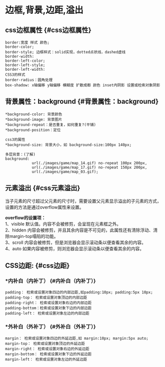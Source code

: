 # 边框,背景,边距,溢出

## css边框属性 {#css边框属性}

```
border:宽度 样式 颜色;
border-color;
border-style; 边框样式：solid实现，dotted点状线，dashed虚线
border-width:
border-left-color;
border-left-style;
border-left-width:
CSS3的样式
border-radius：圆角处理
box-shadow: x轴偏移 y轴偏移 模糊度 扩散成都 颜色 inset内阴影 设置或检索对象阴影
```

## 背景属性：background {#背景属性：background}

```
*background-color: 背景颜色
*background-image: 背景图片
*background-repeat：是否重复，如何重复?(平铺)
*background-position：定位

css3的属性                
*background-size: 背景大小，如 background-size:100px 140px;

多层背景：(了解)
background: 
            url(./images/game/map_14.gif) no-repeat 100px 200px,
            url(./images/game/map_17.gif) no-repeat 150px 200px,
            url(./images/game/map_03.gif);
```

## 元素溢出 {#css元素溢出}

当子元素的尺寸超过父元素的尺寸时，需要设置父元素显示溢出的子元素的方式，设置的方法是通过overflow属性来设置。

**overflow的设置项：**  
1、visible 默认值。内容不会被修剪，会呈现在元素框之外。  
2、hidden 内容会被修剪，并且其余内容是不可见的，此属性还有清除浮动、清除margin-top塌陷的功能。  
3、scroll 内容会被修剪，但是浏览器会显示滚动条以便查看其余的内容。  
4、auto 如果内容被修剪，则浏览器会显示滚动条以便查看其余的内容。

## CSS边距: {#css边距}

### \*内补白（内补丁） {#内补白（内补丁）}

```
padding： 检索或设置对象四边的内部边距,如padding:10px; padding:5px 10px;
padding-top： 检索或设置对象顶边的内部边距
padding-right： 检索或设置对象右边的内部边距
padding-bottom：检索或设置对象下边的内部边距
padding-left： 检索或设置对象左边的内部边距
```

### \*外补白（外补丁） {#外补白（外补丁）}

```
margin： 检索或设置对象四边的外延边距,如 margin:10px; margin:5px auto;
margin-top： 检索或设置对象顶边的外延边距
margin-right： 检索或设置对象右边的外延边距
margin-bottom： 检索或设置对象下边的外延边距
margin-left： 检索或设置对象左边的外延边距
```



